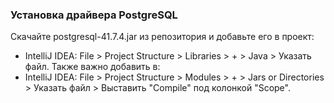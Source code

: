 ### Установка драйвера PostgreSQL
Скачайте postgresql-41.7.4.jar из репозитория и добавьте его в проект:
- IntelliJ IDEA: File > Project Structure > Libraries > + > Java > Указать файл.
Также важно добавить в:
- IntelliJ IDEA: File > Project Structure > Modules > + > Jars or Directories > Указать файл > Выставить "Compile" под колонкой "Scope".
